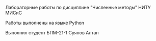 Лабораторные работы по дисциплине "Численные методы" НИТУ МИСиС

Работы выполнены на языке Python 

Выполнил студент БПМ-21-1 Суянов Алтан
